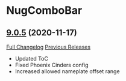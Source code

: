 # NugComboBar

## [9.0.5](https://github.com/rgd87/NugComboBar/tree/9.0.5) (2020-11-17)
[Full Changelog](https://github.com/rgd87/NugComboBar/compare/9.0.4...9.0.5) [Previous Releases](https://github.com/rgd87/NugComboBar/releases)

- Updated ToC  
- Fixed Phoenix Cinders config  
- Increased allowed nameplate offset range  
